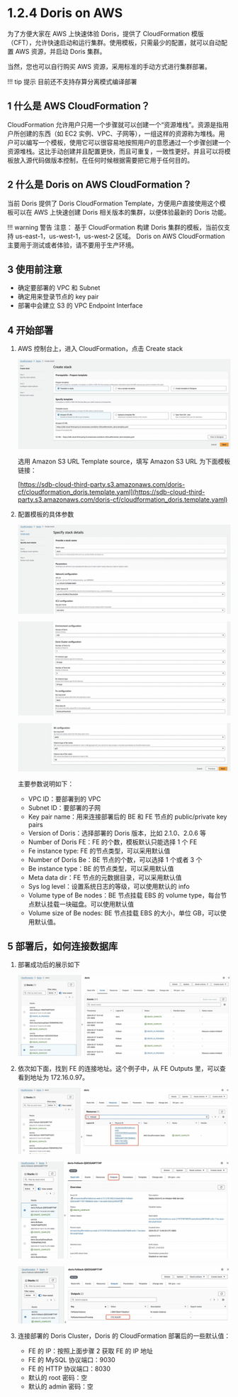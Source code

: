 # 1.2.4 Doris on AWS

为了方便大家在 AWS 上快速体验 Doris，提供了 CloudFormation 模版（CFT），允许快速启动和运行集群。使用模板，只需最少的配置，就可以自动配置 AWS 资源，并启动 Doris 集群。

当然，您也可以自行购买 AWS 资源，采用标准的手动方式进行集群部署。

!!! tip 提示
    目前还不支持存算分离模式编译部署

## 1 什么是 AWS CloudFormation？

CloudFormation 允许用户只用一个步骤就可以创建一个“资源堆栈”。资源是指用户所创建的东西（如 EC2 实例、VPC、子网等），一组这样的资源称为堆栈。用户可以编写一个模板，使用它可以很容易地按照用户的意愿通过一个步骤创建一个资源堆栈。这比手动创建并且配置更快，而且可重复，一致性更好。并且可以将模板放入源代码做版本控制，在任何时候根据需要把它用于任何目的。

## 2 什么是 Doris on AWS CloudFormation？

当前 Doris 提供了 Doris CloudFormation Template，方便用户直接使用这个模板可以在 AWS 上快速创建 Doris 相关版本的集群，以便体验最新的 Doris 功能。

!!! warning 警告
    注意：
    基于 CloudFormation 构建 Doris 集群的模板，当前仅支持 us-east-1，us-west-1，us-west-2 区域。
    Doris on AWS CloudFormation 主要用于测试或者体验，请不要用于生产环境。

## 3 使用前注意

* 确定要部署的 VPC 和 Subnet
* 确定用来登录节点的 key pair
* 部署中会建立 S3 的 VPC Endpoint Interface

## 4 开始部署

1. AWS 控制台上，进入 CloudFormation，点击 Create stack

    ![](../../../../../assets/images/Doris/start-deployment-212dd402013fb3b8b495c22f639968f7.jpeg)

    选用 Amazon S3 URL Template source，填写 Amazon S3 URL 为下面模板链接：

    [https://sdb-cloud-third-party.s3.amazonaws.com/doris-cf/cloudformation_doris.template.yaml](https://sdb-cloud-third-party.s3.amazonaws.com/doris-cf/cloudformation_doris.template.yaml)
2. 配置模板的具体参数

    ![](../../../../../assets/images/Doris/configure-specific-parameters-1-02a68404da0de49413e927ce78c627f6.jpeg)

    ![](../../../../../assets/images/Doris/configure-specific-parameters-2-ceb37fce06a8e3f6448969749668991a.jpeg)

    ![](../../../../../assets/images/Doris/configure-specific-parameters-3-a7c6b3109399344bcd5075bb1e48a742.jpeg)

    主要参数说明如下：
    * VPC ID：要部署到的 VPC
    * Subnet ID：要部署的子网
    * Key pair name：用来连接部署后的 BE 和 FE 节点的 public/private key pairs
    * Version of Doris：选择部署的 Doris 版本，比如 2.1.0、2.0.6 等
    * Number of Doris FE：FE 的个数，模板默认只能选择 1 个 FE
    * Fe instance type: FE 的节点类型，可以采用默认值
    * Number of Doris Be：BE 节点的个数，可以选择 1 个或者 3 个
    * Be instance type：BE 的节点类型，可以采用默认值
    * Meta data dir：FE 节点的元数据目录，可以采用默认值
    * Sys log level：设置系统日志的等级，可以使用默认的 info
    * Volume type of Be nodes：BE 节点挂载 EBS 的 volume type，每台节点默认挂载一块磁盘。可以使用默认值
    * Volume size of Be nodes: BE 节点挂载 EBS 的大小，单位 GB，可以使用默认值。

## 5 部署后，如何连接数据库

1. 部署成功后的展示如下

   ![](../../../../../assets/images/Doris/how-to-connect-to-the-database-5cf97ada6d5686eb8648a3fa4e22837e.jpeg)
2. 依次如下面，找到 FE 的连接地址。这个例子中，从 FE Outputs 里，可以查看到地址为 172.16.0.97。

    ![](../../../../../assets/images/Doris/find-connection-address-for-fe-1-c20545a89a9d7bca6322546206708018.jpeg)

    ![](../../../../../assets/images/Doris/find-connection-address-for-fe-2-8f03647a1597f7668059b5fde4241b10.jpeg)

    ![](../../../../../assets/images/Doris/find-connection-address-for-fe-3-413321f49156410699385c752184e825.jpeg)
3. 连接部署的 Doris Cluster，Doris 的 CloudFormation 部署后的一些默认值：
    * FE 的 IP：按照上面步骤 2 获取 FE 的 IP 地址
    * FE 的 MySQL 协议端口：9030
    * FE 的 HTTP 协议端口：8030
    * 默认的 root 密码：空
    * 默认的 admin 密码：空
